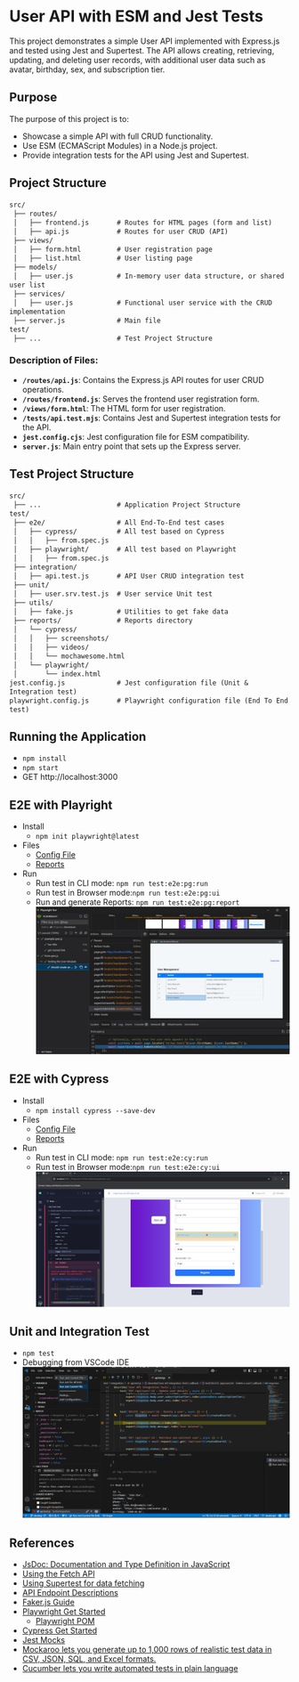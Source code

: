 # User API with ESM and Jest Tests

This project demonstrates a simple User API implemented with Express.js and tested using Jest and Supertest. The API allows creating, retrieving, updating, and deleting user records, with additional user data such as avatar, birthday, sex, and subscription tier. 

## Purpose

The purpose of this project is to:
- Showcase a simple API with full CRUD functionality.
- Use ESM (ECMAScript Modules) in a Node.js project.
- Provide integration tests for the API using Jest and Supertest.
  
## Project Structure
```
src/
 ├── routes/
 │   ├── frontend.js       # Routes for HTML pages (form and list)
 │   ├── api.js            # Routes for user CRUD (API)
 ├── views/
 │   ├── form.html         # User registration page
 │   ├── list.html         # User listing page
 ├── models/
 │   ├── user.js           # In-memory user data structure, or shared user list 
 ├── services/
 │   ├── user.js           # Functional user service with the CRUD implementation
 ├── server.js             # Main file
test/       
 ├── ...                   # Test Project Structure 
```

### Description of Files:
- **`/routes/api.js`**: Contains the Express.js API routes for user CRUD operations.
- **`/routes/frontend.js`**: Serves the frontend user registration form.
- **`/views/form.html`**: The HTML form for user registration.
- **`/tests/api.test.mjs`**: Contains Jest and Supertest integration tests for the API.
- **`jest.config.cjs`**: Jest configuration file for ESM compatibility.
- **`server.js`**: Main entry point that sets up the Express server.

## Test Project Structure
```
src/
 ├── ...                   # Application Project Structure 
test/
 ├── e2e/                  # All End-To-End test cases 
 │   ├── cypress/          # All test based on Cypress
 │   │   ├── from.spec.js          
 │   ├── playwright/       # All test based on Playwright
 │   │   ├── from.spec.js      
 ├── integration/
 │   ├── api.test.js       # API User CRUD integration test 
 ├── unit/
 │   ├── user.srv.test.js  # User service Unit test
 ├── utils/
 │   ├── fake.js           # Utilities to get fake data
 ├── reports/              # Reports directory
 │   └── cypress/
 │   │   ├── screenshots/
 │   │   ├── videos/
 │   │   └── mochawesome.html
 │   └── playwright/
 │       └── index.html
jest.config.js             # Jest configuration file (Unit & Integration test)
playwright.config.js       # Playwright configuration file (End To End test)
```

## Running the Application
- `npm install`
- `npm start`
- GET http://localhost:3000

## E2E with Playright
- Install 
  - `npm init playwright@latest`
- Files
  - [Config File](./playwright.config.js)
  - [Reports](./reports/playwright/index.html)
- Run 
  - Run test in CLI mode: `npm run test:e2e:pg:run` 
  - Run test in Browser mode:`npm run test:e2e:pg:ui`
  - Run and generate Reports: `npm run test:e2e:pg:report`
  ![playright](./docs/playright.jpg)

## E2E with Cypress
- Install 
  - `npm install cypress --save-dev`
- Files
  - [Config File](./cypress.config.js)
  - [Reports](./reports/cypress/index.html)
- Run 
  - Run test in CLI mode: `npm run test:e2e:cy:run` 
  - Run test in Browser mode:`npm run test:e2e:cy:ui`
  ![playright](./docs/cypress.jpg)

## Unit and Integration Test 
- `npm test`
- Debugging from VSCode IDE
 ![jest.debug](./docs/jest.debug.png)

## References
- [JsDoc: Documentation and Type Definition in JavaScript](https://jsdoc.app/)
- [Using the Fetch API](https://developer.mozilla.org/en-US/docs/Web/API/Fetch_API/Using_Fetch)
- [Using Supertest for data fetching](https://github.com/ladjs/supertest#readme)
- [API Endpoint Descriptions](./docs/API.md)
- [Faker.js Guide](https://fakerjs.dev/guide/frameworks.html)
- [Playwright Get Started](https://playwright.dev/docs/test-configuration)
  - [Playwright POM](https://playwright.dev/docs/pom)
- [Cypress Get Started](https://docs.cypress.io/app/get-started/install-cypress)
- [Jest Mocks](https://jestjs.io/docs/en/manual-mocks)
- [Mockaroo lets you generate up to 1,000 rows of realistic test data in CSV, JSON, SQL, and Excel formats.](https://www.mockaroo.com/)
- [Cucumber lets you write automated tests in plain language](https://cucumber.io/docs/cucumber/)